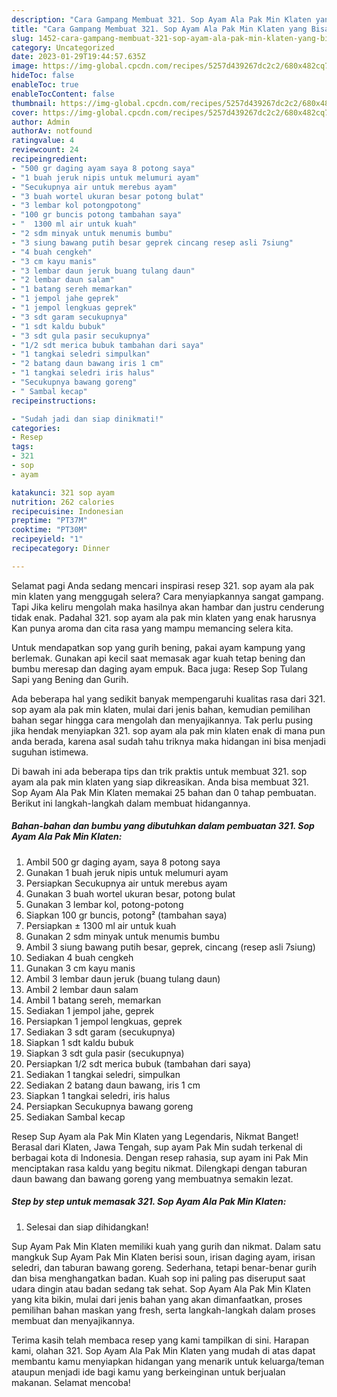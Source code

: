 ```yaml
---
description: "Cara Gampang Membuat 321. Sop Ayam Ala Pak Min Klaten yang Bisa Manjain Lidah, Buat Buka Puasa Enak"
title: "Cara Gampang Membuat 321. Sop Ayam Ala Pak Min Klaten yang Bisa Manjain Lidah, Buat Buka Puasa Enak"
slug: 1452-cara-gampang-membuat-321-sop-ayam-ala-pak-min-klaten-yang-bisa-manjain-lidah-buat-buka-puasa-enak
category: Uncategorized
date: 2023-01-29T19:44:57.635Z
image: https://img-global.cpcdn.com/recipes/5257d439267dc2c2/680x482cq70/321-sop-ayam-ala-pak-min-klaten-foto-resep-utama.jpg
hideToc: false
enableToc: true
enableTocContent: false
thumbnail: https://img-global.cpcdn.com/recipes/5257d439267dc2c2/680x482cq70/321-sop-ayam-ala-pak-min-klaten-foto-resep-utama.jpg
cover: https://img-global.cpcdn.com/recipes/5257d439267dc2c2/680x482cq70/321-sop-ayam-ala-pak-min-klaten-foto-resep-utama.jpg
author: Admin
authorAv: notfound
ratingvalue: 4
reviewcount: 24
recipeingredient:
- "500 gr daging ayam saya 8 potong saya"
- "1 buah jeruk nipis untuk melumuri ayam"
- "Secukupnya air untuk merebus ayam"
- "3 buah wortel ukuran besar potong bulat"
- "3 lembar kol potongpotong"
- "100 gr buncis potong tambahan saya"
- "  1300 ml air untuk kuah"
- "2 sdm minyak untuk menumis bumbu"
- "3 siung bawang putih besar geprek cincang resep asli 7siung"
- "4 buah cengkeh"
- "3 cm kayu manis"
- "3 lembar daun jeruk buang tulang daun"
- "2 lembar daun salam"
- "1 batang sereh memarkan"
- "1 jempol jahe geprek"
- "1 jempol lengkuas geprek"
- "3 sdt garam secukupnya"
- "1 sdt kaldu bubuk"
- "3 sdt gula pasir secukupnya"
- "1/2 sdt merica bubuk tambahan dari saya"
- "1 tangkai seledri simpulkan"
- "2 batang daun bawang iris 1 cm"
- "1 tangkai seledri iris halus"
- "Secukupnya bawang goreng"
- " Sambal kecap"
recipeinstructions:

- "Sudah jadi dan siap dinikmati!"
categories:
- Resep
tags:
- 321
- sop
- ayam

katakunci: 321 sop ayam 
nutrition: 262 calories
recipecuisine: Indonesian
preptime: "PT37M"
cooktime: "PT30M"
recipeyield: "1"
recipecategory: Dinner

---
```



Selamat pagi Anda sedang mencari inspirasi resep 321. sop ayam ala pak min klaten yang menggugah selera? Cara menyiapkannya sangat gampang. Tapi Jika keliru mengolah maka hasilnya akan hambar dan justru cenderung tidak enak. Padahal 321. sop ayam ala pak min klaten yang enak harusnya Kan punya aroma dan cita rasa yang mampu memancing selera kita.


Untuk mendapatkan sop yang gurih bening, pakai ayam kampung yang berlemak. Gunakan api kecil saat memasak agar kuah tetap bening dan bumbu meresap dan daging ayam empuk. Baca juga: Resep Sop Tulang Sapi yang Bening dan Gurih.

Ada beberapa hal yang sedikit banyak mempengaruhi kualitas rasa dari 321. sop ayam ala pak min klaten, mulai dari jenis bahan, kemudian pemilihan bahan segar hingga cara mengolah dan menyajikannya. Tak perlu pusing jika hendak menyiapkan 321. sop ayam ala pak min klaten enak di mana pun anda berada, karena asal sudah tahu triknya maka hidangan ini bisa menjadi suguhan istimewa.


Di bawah ini ada beberapa tips dan trik praktis untuk membuat 321. sop ayam ala pak min klaten yang siap dikreasikan. Anda bisa membuat 321. Sop Ayam Ala Pak Min Klaten memakai 25 bahan dan 0 tahap pembuatan. Berikut ini langkah-langkah dalam membuat hidangannya.

<!--inarticleads1-->

##### Bahan-bahan dan bumbu yang dibutuhkan dalam pembuatan 321. Sop Ayam Ala Pak Min Klaten:

1. Ambil 500 gr daging ayam, saya 8 potong saya
1. Gunakan 1 buah jeruk nipis untuk melumuri ayam
1. Persiapkan Secukupnya air untuk merebus ayam
1. Gunakan 3 buah wortel ukuran besar, potong bulat
1. Gunakan 3 lembar kol, potong-potong
1. Siapkan 100 gr buncis, potong² (tambahan saya)
1. Persiapkan  ± 1300 ml air untuk kuah
1. Gunakan 2 sdm minyak untuk menumis bumbu
1. Ambil 3 siung bawang putih besar, geprek, cincang (resep asli 7siung)
1. Sediakan 4 buah cengkeh
1. Gunakan 3 cm kayu manis
1. Ambil 3 lembar daun jeruk (buang tulang daun)
1. Ambil 2 lembar daun salam
1. Ambil 1 batang sereh, memarkan
1. Sediakan 1 jempol jahe, geprek
1. Persiapkan 1 jempol lengkuas, geprek
1. Sediakan 3 sdt garam (secukupnya)
1. Siapkan 1 sdt kaldu bubuk
1. Siapkan 3 sdt gula pasir (secukupnya)
1. Persiapkan 1/2 sdt merica bubuk (tambahan dari saya)
1. Sediakan 1 tangkai seledri, simpulkan
1. Sediakan 2 batang daun bawang, iris 1 cm
1. Siapkan 1 tangkai seledri, iris halus
1. Persiapkan Secukupnya bawang goreng
1. Sediakan  Sambal kecap


Resep Sup Ayam ala Pak Min Klaten yang Legendaris, Nikmat Banget! Berasal dari Klaten, Jawa Tengah, sup ayam Pak Min sudah terkenal di berbagai kota di Indonesia. Dengan resep rahasia, sup ayam ini Pak Min menciptakan rasa kaldu yang begitu nikmat. Dilengkapi dengan taburan daun bawang dan bawang goreng yang membuatnya semakin lezat. 

<!--inarticleads2-->

##### Step by step untuk memasak 321. Sop Ayam Ala Pak Min Klaten:


1. Selesai dan siap dihidangkan!

Sup Ayam Pak Min Klaten memiliki kuah yang gurih dan nikmat. Dalam satu mangkuk Sup Ayam Pak Min Klaten berisi soun, irisan daging ayam, irisan seledri, dan taburan bawang goreng. Sederhana, tetapi benar-benar gurih dan bisa menghangatkan badan. Kuah sop ini paling pas diseruput saat udara dingin atau badan sedang tak sehat. Sop Ayam Ala Pak Min Klaten yang kita bikin, mulai dari jenis bahan yang akan dimanfaatkan, proses pemilihan bahan maskan yang fresh, serta langkah-langkah dalam proses membuat dan menyajikannya. 

Terima kasih telah membaca resep yang kami tampilkan di sini. Harapan kami, olahan 321. Sop Ayam Ala Pak Min Klaten yang mudah di atas dapat membantu kamu menyiapkan hidangan yang menarik untuk keluarga/teman ataupun menjadi ide bagi kamu yang berkeinginan untuk berjualan makanan. Selamat mencoba!
